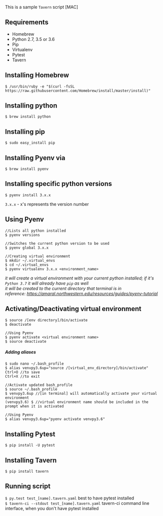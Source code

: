 This is a sample `Tavern` script [MAC]

## Requirements
* Homebrew
* Python 2.7, 3.5 or 3.6
* Pip
* Virtualenv 
* Pytest
* Tavern

## Installing Homebrew
```
$ /usr/bin/ruby -e "$(curl -fsSL https://raw.githubusercontent.com/Homebrew/install/master/install)"
```

## Installing python
```
$ brew install python
```

## Installing pip
```
$ sudo easy_install pip
```

## Installing Pyenv via
```
$ brew install pyenv
```

## Installing specific python versions
```
$ pyenv install 3.x.x
```
`3.x.x` - x's represents the version number

## Using Pyenv
```
//Lists all python installed
$ pyenv versions

//Switches the current python version to be used
$ pyenv global 3.x.x

//Creating virtual environment
$ mkdir ~/.virtual_envs
$ cd ~/.virtual_envs
$ pyenv virtualenv 3.x.x <environment_name>
```  

_it will create a virtual environment with your current python installed; if it's `Python 3.7` it will already have `pip` as well_  
_it will be created to the current directory that terminal is in_  
_reference: https://amaral.northwestern.edu/resources/guides/pyenv-tutorial_

## Activating/Deactivating virtual environment
```
$ source /[env directory]/bin/activate
$ deactivate

//Using Pyenv
$ pyenv activate <virtual environment name>
$ source deactivate
```

##### Adding aliases
```
$ sudo nano ~/.bash_profile  
$ alias venvpy3.6up="source /[virtual_env_directory]/bin/activate"  
Ctrl+O //to save  
Ctrl+X //to exit  

//Activate updated bash_profile
$ source ~/.bash_profile  
$ venvpy3.6up //[in terminal] will automatically activate your virtual environment  
(venvpy3.6) $ //virtual environment name should be included in the prompt when it is activated

//Using Pyenv  
$ alias venvpy3.6up="pyenv activate venvpy3.6"  
```

## Installing Pytest  
```
$ pip install -U pytest
```

## Installing Tavern  
```
$ pip install tavern
```

## Running script
`$ py.test test_[name].tavern.yaml` best to have pytest installed  
`$ tavern-ci --stdout test_[name].tavern.yaml` tavern-ci command line interface, when you don't have pytest installed
